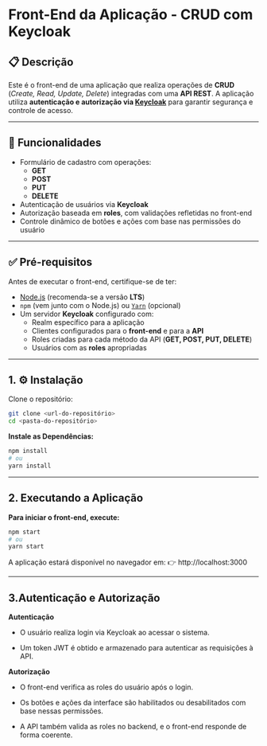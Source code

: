 # Front-End da Aplicação - CRUD com Keycloak

## 📋 Descrição

Este é o front-end de uma aplicação que realiza operações de **CRUD** (_Create, Read, Update, Delete_) integradas com uma **API REST**. A aplicação utiliza **autenticação e autorização via [Keycloak](w)** para garantir segurança e controle de acesso.

---

## 🚀 Funcionalidades

- Formulário de cadastro com operações:
  - **GET**
  - **POST**
  - **PUT**
  - **DELETE**
- Autenticação de usuários via **Keycloak**
- Autorização baseada em **roles**, com validações refletidas no front-end
- Controle dinâmico de botões e ações com base nas permissões do usuário

---

## ✅ Pré-requisitos

Antes de executar o front-end, certifique-se de ter:

- [Node.js](w) (recomenda-se a versão **LTS**)
- `npm` (vem junto com o Node.js) ou [`Yarn`](w) (opcional)
- Um servidor **Keycloak** configurado com:
  - Realm específico para a aplicação
  - Clientes configurados para o **front-end** e para a **API**
  - Roles criadas para cada método da API (**GET, POST, PUT, DELETE**)
  - Usuários com as **roles** apropriadas

---

## 1. ⚙️ Instalação

Clone o repositório:

```bash
git clone <url-do-repositório>
cd <pasta-do-repositório>
```

**Instale as Dependências:**

```bash
npm install
# ou
yarn install
```

---

## 2. Executando a Aplicação

**Para iniciar o front-end, execute:**

```bash
npm start
# ou
yarn start
```

A aplicação estará disponível no navegador em:
👉 http://localhost:3000

---

## 3.Autenticação e Autorização

**Autenticação**

- O usuário realiza login via Keycloak ao acessar o sistema.

- Um token JWT é obtido e armazenado para autenticar as requisições à API.

**Autorização**

- O front-end verifica as roles do usuário após o login.

- Os botões e ações da interface são habilitados ou desabilitados com base nessas permissões.

- A API também valida as roles no backend, e o front-end responde de forma coerente.
